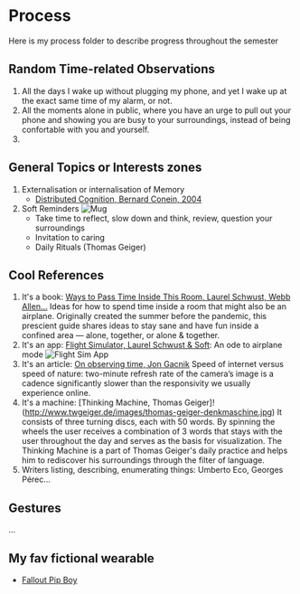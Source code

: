 # Process
Here is my process folder to describe progress throughout the semester

## Random Time-related Observations 
1. All the days I wake up without plugging my phone, and yet I wake up at the exact same time of my alarm, or not.
2. All the moments alone in public, where you have an urge to pull out your phone and showing you are busy to your surroundings, instead of being confortable with you and yourself.
3. 

## General Topics or Interests zones
1. Externalisation or internalisation of Memory
    - [Distributed Cognition, Bernard Conein, 2004](https://www.dropbox.com/s/cn4vemq8w532qnl/RES_124_0053.pdf?dl=0)
2. Soft Reminders
    ![Mug](https://d2w9rnfcy7mm78.cloudfront.net/14860849/original_cc8a5dcc37377d8ce2b42d109ad07296.jpg?1643124174?bc=0)
    - Take time to reflect, slow down and think, review, question your surroundings
    - Invitation to caring
    - Daily Rituals (Thomas Geiger)


## Cool References
1. It's a book: [Ways to Pass Time Inside This Room, Laurel Schwust, Webb Allen…](https://store.are.na/products/ways-to-pass-time-inside-this-room?variant=42614661447831)
    Ideas for how to spend time inside a room that might also be an airplane. Originally created the summer before the pandemic, this prescient guide shares ideas to stay sane and have fun inside a confined area — alone, together, or alone & together.
2. It's an app: [Flight Simulator, Laurel Schwust & Soft](https://flightsimulator.soft.works/): An ode to airplane mode
    ![Flight Sim App](https://d2w9rnfcy7mm78.cloudfront.net/18013410/original_0e0092b3663ea4819e68b8baeca8d0a6.png?1663000604?bc=0)
3. It's an article: [On observing time, Jon Gacnik](https://thecreativeindependent.com/essays/on-observing-time/)
    Speed of internet versus speed of nature: two-minute refresh rate of the camera’s image is a cadence significantly slower than the responsivity we usually experience online.
4. It's a machine: [Thinking Machine, Thomas Geiger]!(http://www.twgeiger.de/images/thomas-geiger-denkmaschine.jpg)
    It consists of three turning discs, each with 50 words. By spinning the wheels the user receives a combination of 3 words that stays with the user throughout the day and serves as the basis for visualization. The Thinking Machine is a part of Thomas Geiger's daily practice and helps him to rediscover his surroundings through the filter of language.
5. Writers listing, describing, enumerating things: Umberto Eco, Georges Pérec…

## Gestures
…

## My fav fictional wearable
- [Fallout Pip Boy](https://static.wikia.nocookie.net/fallout/images/7/72/Fallout4_E3_PipBoy.png/revision/latest/scale-to-width-down/1000?cb=20150615125852)